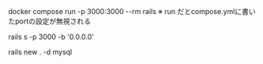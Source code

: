 docker compose run -p 3000:3000 --rm rails
※ run だとcompose.ymlに書いたportの設定が無視される

rails s -p 3000 -b '0.0.0.0'

rails new . -d mysql

